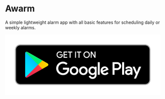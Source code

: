 # Awarm
A simple lightweight alarm app with all basic features for scheduling daily or weekly alarms.

<img src="google-play-badge.png" href="https://play.google.com/store/apps/details?id=com.narify.awarm">
